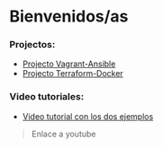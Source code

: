 # Bienvenidos/as




### Projectos:
- [Projecto Vagrant-Ansible](https://algonzalvez.github.io/vagrant-ansible "Vagrant-Ansible Homepage")
- [Projecto Terraform-Docker](https://algonzalvez.github.io/terraform-docker "Terraform-Docker Homepage")

### Video tutoriales:
- [Video tutorial con los dos ejemplos](https://www.youtube.com/watch?v=8HmCQqaWRx4&feature=youtu.be "Video tutorial") 
> Enlace a youtube
